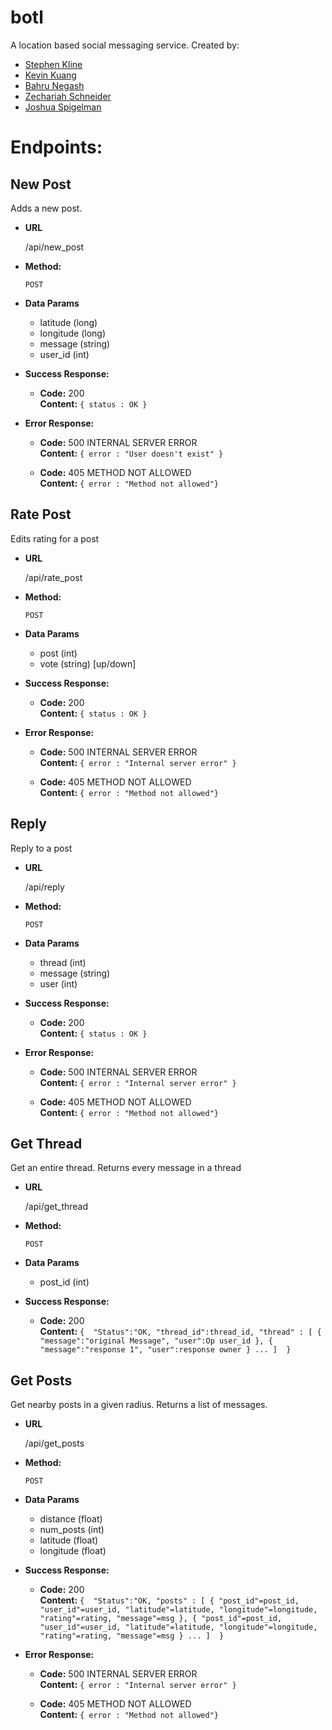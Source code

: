 # botl
A location based social messaging service. Created by:

+ [Stephen Kline](mailto:srkline@umich.edu)
+ [Kevin Kuang](mailto:kkuang@umich.edu)
+ [Bahru Negash](mailto:bahrut@umich.edu)
+ [Zechariah Schneider](zechsch@umich.edu)
+ [Joshua Spigelman](jlspige@umich.edu)

# Endpoints:
## New Post
  Adds a new post.

* **URL**

  /api/new_post

* **Method:**

  `POST`

* **Data Params**

  + latitude (long)
  + longitude (long)
  + message (string)
  + user_id (int)

* **Success Response:**

  * **Code:** 200 <br />
    **Content:** `{ status : OK }`

* **Error Response:**

  * **Code:** 500 INTERNAL SERVER ERROR <br />
    **Content:** `{ error : "User doesn't exist" }`

  * **Code:** 405 METHOD NOT ALLOWED <br />
    **Content:** `{ error : "Method not allowed"}`

## Rate Post
  Edits rating for a post

* **URL**

  /api/rate_post

* **Method:**

  `POST`

* **Data Params**

  + post (int)
  + vote (string) [up/down]

* **Success Response:**

  * **Code:** 200 <br />
    **Content:** `{ status : OK }`

* **Error Response:**

  * **Code:** 500 INTERNAL SERVER ERROR <br />
    **Content:** `{ error : "Internal server error" }`

  * **Code:** 405 METHOD NOT ALLOWED <br />
    **Content:** `{ error : "Method not allowed"}`
    
## Reply
  Reply to a post

* **URL**

  /api/reply

* **Method:**

  `POST`

* **Data Params**

  + thread (int)
  + message (string)
  + user (int)

* **Success Response:**

  * **Code:** 200 <br />
    **Content:** `{ status : OK }`

* **Error Response:**

  * **Code:** 500 INTERNAL SERVER ERROR <br />
    **Content:** `{ error : "Internal server error" }`

  * **Code:** 405 METHOD NOT ALLOWED <br />
    **Content:** `{ error : "Method not allowed"}`

## Get Thread
  Get an entire thread. Returns every message in a thread

* **URL**

  /api/get_thread

* **Method:**

  `POST`

* **Data Params**

  + post_id (int)

* **Success Response:**

  * **Code:** 200 <br />
    **Content:** `{ 
    "Status":"OK,
    "thread_id":thread_id,
    "thread" : [
      {
        "message":"original Message",
        "user":Op user_id
      },
      {
        "message":"response 1",
        "user":response owner
      }
      ...
      ] 
      }`
## Get Posts
  Get nearby posts in a given radius. Returns a list of messages.

* **URL**

  /api/get_posts

* **Method:**

  `POST`

* **Data Params**

  + distance  (float)
  + num_posts (int)
  + latitude  (float)
  + longitude (float)

* **Success Response:**

  * **Code:** 200 <br />
    **Content:** `{ 
    "Status":"OK,
    "posts" : [
      {
        "post_id"=post_id,
        "user_id"=user_id,
        "latitude"=latitude,
        "longitude"=longitude,
        "rating"=rating,
        "message"=msg
      },
      {
      "post_id"=post_id,
        "user_id"=user_id,
        "latitude"=latitude,
        "longitude"=longitude,
        "rating"=rating,
        "message"=msg
      }
      ...
      ] 
      }`



* **Error Response:**

  * **Code:** 500 INTERNAL SERVER ERROR <br />
    **Content:** `{ error : "Internal server error" }`

  * **Code:** 405 METHOD NOT ALLOWED <br />
    **Content:** `{ error : "Method not allowed"}`
